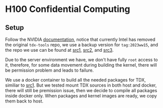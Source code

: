 # H100 Confidential Computing

## Setup

Follow the NVIDIA [documentation](https://docs.nvidia.com/cc-deployment-guide-tdx.pdf), notice that currently Intel has removed the original ``tdx-tools`` repo, we use a backup version for ``tag:2023ww15``, and the repo we use can be found at [src1](https://github.com/jialeif/tdx-tools), [src2](https://github.com/dimstav23/tdx-tools), and [src3](https://github.com/kenplusplus/tdx-tools).

Due to the server environment we have, we don't have fully ``root`` access to it, therefore, for some data movement during building the kernel, there will be permission problem and leads to failure.

We use a docker container to build all the needed packages for TDX, similiar to [src1](https://github.com/jialeif/tdx-tools). But we tested mount TDX sources in both host and docker, there will still be premission issue, then we decide to compile all packages inside docker only. When packages and kernel images are ready, we copy them back to host.